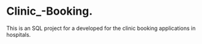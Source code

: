 # Clinic_-Booking.
This is an SQL project for a developed for the clinic booking applications in hospitals.
